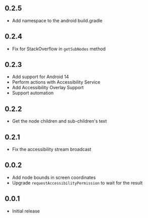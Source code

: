 ## 0.2.5

- Add namespace to the android build.gradle

## 0.2.4

- Fix for StackOverflow in `getSubNodes` method

## 0.2.3

- Add support for Android 14
- Perform actions with Accessibility Service
- Add Accessibility Overlay Support
- Support automation

## 0.2.2

- Get the node children and sub-children's text

## 0.2.1

- Fix the accessibility stream broadcast

## 0.0.2

- Add node bounds in screen coordinates
- Upgrade `requestAccessibilityPermission` to wait for the result

## 0.0.1

- Initial release
